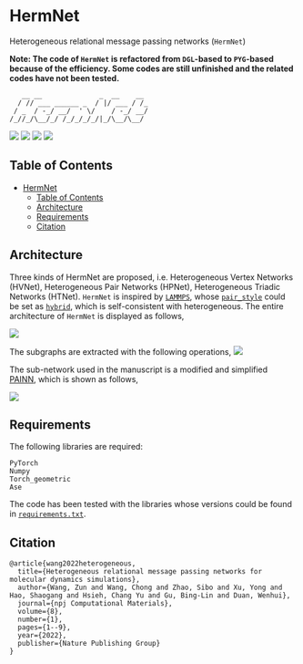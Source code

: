 # HermNet
Heterogeneous relational message passing networks (```HermNet```)

**Note: The code of `HermNet` is refactored from `DGL`-based to `PYG`-based because of the efficiency. Some codes are still unfinished and the related codes have not been tested.**

```
   __ __              _  __    __ 
  / // ___ ______ _  / |/ ___ / /_
 / _  / -_/ __/  ' \/    / -_/ __/
/_//_/\__/_/ /_/_/_/_/|_/\__/\__/ 
```

![](https://img.shields.io/badge/language-python-yellow)
[![](https://img.shields.io/badge/paper-PDF-orange)](https://www.nature.com/articles/s41524-022-00739-1)
![](https://img.shields.io/github/stars/sakuraiiiii/HermNet?style=social)
![](https://img.shields.io/github/forks/sakuraiiiii/HermNet?style=social)

## Table of Contents

- [HermNet](#hermnet)
  - [Table of Contents](#table-of-contents)
  - [Architecture](#architecture)
  - [Requirements](#requirements)
  - [Citation](#citation)

## Architecture
Three kinds of HermNet are proposed, i.e. Heterogeneous Vertex Networks (HVNet), Heterogeneous Pair Networks (HPNet), Heterogeneous Triadic Networks (HTNet). `HermNet` is inspired by [`LAMMPS`](https://lammps.sandia.gov/), whose [`pair_style`](https://lammps.sandia.gov/doc/pairs.html) could be set as [`hybrid`](https://lammps.sandia.gov/doc/pair_hybrid.html), which is self-consistent with heterogeneous. The entire architecture of `HermNet` is displayed as follows,

![](./figs/arch.svg)

The subgraphs are extracted with the following operations, 
![](./figs/subgraph.svg)

The sub-network used in the manuscript is a modified and simplified [PAINN](https://arxiv.org/abs/2102.03150), which is shown as follows, 

![](./figs/subnetwork.svg)

## Requirements
The following libraries are required:
```
PyTorch
Numpy
Torch_geometric
Ase
```
The code has been tested with the libraries whose versions could be found in [`requirements.txt`](./requirements.txt).


## Citation
```
@article{wang2022heterogeneous,
  title={Heterogeneous relational message passing networks for molecular dynamics simulations},
  author={Wang, Zun and Wang, Chong and Zhao, Sibo and Xu, Yong and Hao, Shaogang and Hsieh, Chang Yu and Gu, Bing-Lin and Duan, Wenhui},
  journal={npj Computational Materials},
  volume={8},
  number={1},
  pages={1--9},
  year={2022},
  publisher={Nature Publishing Group}
}
```